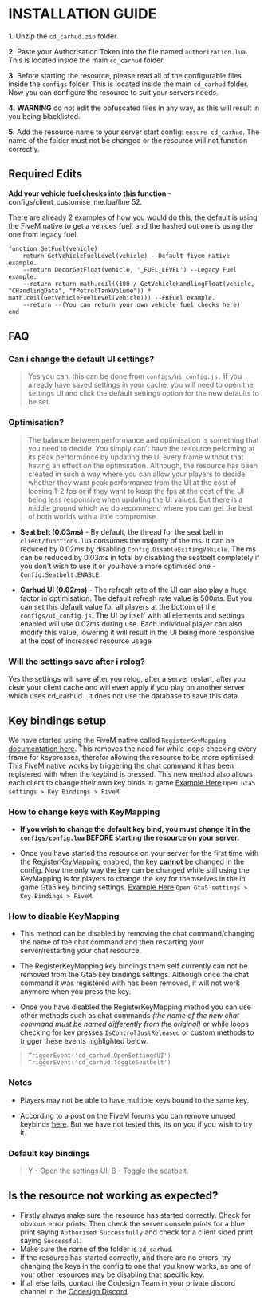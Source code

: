 



# INSTALLATION GUIDE
**1.** Unzip the `cd_carhud.zip` folder.

**2.** Paste your Authorisation Token into the file named `authorization.lua`. This is located inside the main `cd_carhud` folder.

 **3.** Before starting the resource, please read all of the configurable files inside the `configs` folder. This is located inside the main `cd_carhud` folder. Now you can configure the resource to suit your servers needs.
 
 **4.** **WARNING** do not edit the obfuscated files in any way, as this will result in you being blacklisted.
 
 **5.** Add the resource name to your server start config: `ensure cd_carhud`. The name of the folder must not be changed or the resource will not function correctly.

## Required Edits

**Add your vehicle fuel checks into this function**  - configs/client_customise_me.lua/line 52.

There are already 2 examples of how you would do this, the default is using the FiveM native to get a vehices fuel, and the hashed out one is using the one from legacy fuel.

    function GetFuel(vehicle)
	    return GetVehicleFuelLevel(vehicle) --Default fivem native example.
	    --return DecorGetFloat(vehicle, '_FUEL_LEVEL') --Legacy Fuel example.
	    --return return math.ceil((100 / GetVehicleHandlingFloat(vehicle, "CHandlingData", "fPetrolTankVolume")) * math.ceil(GetVehicleFuelLevel(vehicle))) --FRFuel example.
	    --return --(You can return your own vehicle fuel checks here)
    end


## FAQ

### Can i change the default UI settings?
> Yes you can, this can be done from `configs/ui_config.js.` If you already have saved settings in your cache, you will need to open the settings UI and click the default settings option for the new defaults to be set.

### Optimisation?
> The balance between performance and optimisation is something that you need to decide. You simply can’t have the resource peforming at its peak performance by updating the UI every frame without that having an effect on the optimisation. Although, the resource has been created in such a way where you can allow your players to decide whether they want peak performance from the UI at the cost of loosing 1-2 fps or if they want to keep the fps at the cost of the UI being less responsive when updating the UI values. But there is a middle ground which we do recommend where you can get the best of both worlds with a little compromise.

 - **Seat belt (0.03*ms*)** - By default, the thread for the seat belt in `client/functions.lua` consumes the majority of the ms. It can be reduced by 0.02*ms* by disabling `Config.DisableExitingVehicle`. The ms can be reduced by 0.03*ms* in total by disabling the seatbelt completely if you don't wish to use it or you have a more optimised one - `Config.Seatbelt.ENABLE`.

 - **Carhud UI (0.02*ms*)** - The refresh rate of the UI can also play a huge factor in optimisation. The default refresh rate value is 500*ms*. But you can set this default value for all players at the bottom of the `configs/ui_config.js`. The UI by itself with all elements and settings enabled will use 0.02*ms* during use. Each individual player can also modify this value, lowering it will result in the UI being more responsive at the cost of increased resource usage.

### Will the settings save after i relog?
Yes the settings will save after you relog, after a server restart, after you clear your client cache and will even apply if you play on another server which uses cd_carhud . It does not use the database to save this data.

## Key bindings setup
We have started using the FiveM native called `RegisterKeyMapping` [documentation here](http://runtime.fivem.net/doc/natives/?_0xD7664FD1). This removes the need for while loops checking every frame for keypresses, therefor allowing the resource to be more optimised. This FiveM native works by triggering the chat command it has been registered with when the keybind is pressed. This new method also allows each client to change their own key binds in game [Example Here](https://imgur.com/GRWKelR) `Open Gta5 settings > Key Bindings > FiveM`.

### How to change keys with KeyMapping

- **If you wish to change the default key bind, you must change it in the `configs/config.lua` BEFORE starting the resource on your server.**

- Once you have started the resource on your server for the first time with the RegisterKeyMapping enabled, the key **cannot** be changed in the config. Now the only way the key can be changed while still using the KeyMapping is for players to change the key for themselves in the in game Gta5 key binding settings. [Example Here](https://imgur.com/GRWKelR) `Open Gta5 settings > Key Bindings > FiveM`.

### How to disable KeyMapping

- This method can be disabled by removing the chat command/changing the name of the chat command and then restarting your server/restarting your chat resource.
    
- The RegisterKeyMapping key bindings them self currently can not be removed from the Gta5 key bindings settings. Although once the chat command it was registered with has been removed, it will not work anymore when you press the key.

- Once you have disabled the RegisterKeyMapping method you can use other methods such as chat commands *(the name of the new chat command must be named differently from the original)* or while loops checking for key presses `IsControlJustReleased` or custom methods to trigger these events highlighted below.

> `TriggerEvent('cd_carhud:OpenSettingsUI')`  
> `TriggerEvent('cd_carhud:ToggleSeatbelt')`

### Notes
- Players may not be able to have multiple keys bound to the same key.

- According to a post on the FiveM forums you can remove unused keybinds [here](https://forum.cfx.re/t/registerkeymapping-question/1108639/10?u=ramp_rp). But we have not tested this, its on you if you wish to try it.

### Default key bindings
> Y - Open the settings UI.	
> B - Toggle the seatbelt.

## Is the resource not working as expected?
- Firstly always make sure the resource has started correctly. Check for obvious error prints. Then check the server console prints for a blue print saying `Authorised Successfully` and check for a client sided print saying `Successful`.
- Make sure the name of the folder is `cd_carhud`.
- If the resource has started correctly, and there are no errors, try changing the keys in the config to one that you know works, as one of your other resources may be disabling that specific key.
- If all else fails, contact the Codesign Team in your private discord channel in the [Codesign Discord](https://discord.gg/HmDFGp62Tr).
